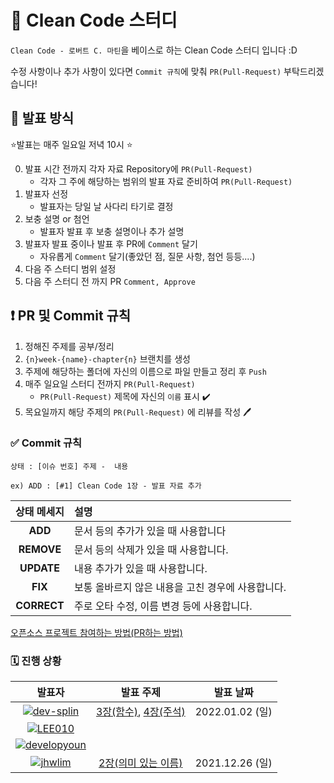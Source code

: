 # 💯 Clean Code 스터디

`Clean Code - 로버트 C. 마틴`을 베이스로 하는 Clean Code 스터디 입니다 :D

수정 사항이나 추가 사항이 있다면 `Commit 규칙`에 맞춰 `PR(Pull-Request)` 부탁드리겠습니다!



## 📝 발표 방식

:star:발표는 매주 일요일 저녁 10시 :star:

0. 발표 시간 전까지 각자 자료 Repository에 `PR(Pull-Request)`
   - 각자 그 주에 해당하는 범위의 발표 자료 준비하여 `PR(Pull-Request)`
1. 발표자 선정
   - 발표자는 당일 날 사다리 타기로 결정
2. 보충 설명 or 첨언
   - 발표자 발표 후 보충 설명이나 추가 설명
3. 발표자 발표 중이나 발표 후 PR에 `Comment` 달기
   - 자유롭게 `Comment` 달기(좋았던 점, 질문 사항, 첨언 등등....)
4. 다음 주 스터디 범위 설정
5. 다음 주 스터디 전 까지  PR `Comment, Approve`



## ❗ PR 및 Commit 규칙

1. 정해진 주제를 공부/정리
2. `{n}week-{name}-chapter{n}` 브랜치를 생성
3. 주제에 해당하는 폴더에 자신의 이름으로 파일 만들고 정리 후 `Push`
4. 매주 일요일 스터디 전까지 `PR(Pull-Request)`
   - `PR(Pull-Request)` 제목에 자신의 `이름` 표시 :heavy_check_mark:
5. 목요일까지 해당 주제의  `PR(Pull-Request)` 에 리뷰를 작성 :pen:



### :white_check_mark: Commit 규칙

`상태 : [이슈 번호] 주제 -  내용`

`ex) ADD : [#1] Clean Code 1장 - 발표 자료 추가`

| 상태 메세지 | 설명                                              |
| :---------: | :------------------------------------------------ |
|   **ADD**   | 문서 등의 추가가 있을 때 사용합니다               |
| **REMOVE**  | 문서 등의 삭제가 있을 때 사용합니다.              |
| **UPDATE**  | 내용 추가가 있을 때 사용합니다.                   |
|   **FIX**   | 보통 올바르지 않은 내용을 고친 경우에 사용합니다. |
| **CORRECT** | 주로 오타 수정, 이름 변경 등에 사용합니다.        |

[오픈소스 프로젝트 참여하는 방법(PR하는 방법)](https://dev-splin.github.io/git/Git-Participate-OpenSource-Projects/)



### 🗓️ 진행 상황

|                            발표자                            |                          발표 주제                           |    발표 날짜    |
| :----------------------------------------------------------: | :----------------------------------------------------------: | :-------------: |
| [![dev-splin](https://user-images.githubusercontent.com/79291114/146678239-f8a56ded-281e-48f1-9c58-7a5c657a2c25.jpg)](https://github.com/dev-splin/) | [3장(함수)](https://github.com/Clean-Code-Study/Clean-Code/blob/main/03%EC%9E%A5(%ED%95%A8%EC%88%98)/yun(dev-splin).md), [4장(주석)](https://github.com/Clean-Code-Study/Clean-Code/blob/main/04%EC%9E%A5(%EC%A3%BC%EC%84%9D)/yun(dev-splin).md) | 2022.01.02 (일) |
| [![LEE010](https://user-images.githubusercontent.com/79291114/146678322-9b40175b-9a71-4688-ae9d-3f6047acd1ad.png)](https://github.com/LEE010) |                                                              |                 |
| [![developyoun](https://user-images.githubusercontent.com/79291114/146678316-3d08d291-4466-4dc9-b9f4-f7a1accf18bd.png)](https://github.com/developyoun) |                                                              |                 |
| [![jhwlim](https://user-images.githubusercontent.com/79291114/146678321-74ee5a8d-4152-42e3-b863-e3ba67124b47.png)](https://github.com/jhwlim) | [2장(의미 있는 이름)](https://github.com/Clean-Code-Study/Clean-Code/blob/main/02%EC%9E%A5(%EC%9D%98%EB%AF%B8%20%EC%9E%88%EB%8A%94%20%EC%9D%B4%EB%A6%84)/jhwlim.md) | 2021.12.26 (일) |
